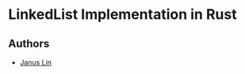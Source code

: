 # LinkedList Implementation in Rust

## Authors

- [Janus Lin](https://www.linkedin.com/in/januslinhc/)